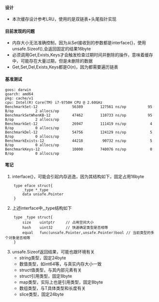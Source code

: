 #### 设计
- 本次缓存设计参考LRU，使用的是双链表+头尾指针实现


#### 目前发现的问题
- 内存大小无法准确控制，因为从Set接收到的参数都是interface{}，使用unsafe.Sizeof(),会返回固定的结果16byte
- 必须调用Get,Exists,Keys才会触发检查过期时间并删除的操作，意味着缓存中，可能存在大量过期，但是未删除的数据
- Get,Set,Del,Exists,Keys都是O(n)，因为都需要遍历链表


#### 基准测试
```
goos: darwin
goarch: amd64
pkg: cache/v1
cpu: Intel(R) Core(TM) i7-9750H CPU @ 2.60GHz
BenchmarkSet-12          	   56389	    127561 ns/op	      95 B/op	       2 allocs/op
BenchmarkSetWhenKB-12    	   47462	    110733 ns/op	      95 B/op	       2 allocs/op
BenchmarkGet-12          	   26947	    111419 ns/op	       4 B/op	       0 allocs/op
BenchmarkDel-12          	   54756	    124129 ns/op	       5 B/op	       0 allocs/op
BenchmarkExists-12       	   44218	     90732 ns/op	       5 B/op	       0 allocs/op
BenchmarkKeys-12         	   10000	    740076 ns/op	       0 B/op	       0 allocs/op
```
#### 笔记
1. interface{}，可能会引起内存逃逸，因为其结构如下，固定占用16byte
```golang
    type eface struct{
        _type *_type    
        data unsafe.Pointer
    }
```
2. 上述interface中,_type结构如下
```golang
    type _type struct{
        size    uintptr     // 占用空间大小
        hash    uint32      // 快速确定类型是否相等
        equal   func(unsafe.Pointer,unsafe.Pointer)bool // 当前类型的多个对象是否相等
    }
```
3. unsafe.Sizeof返回结果，可能也跟环境有关
    - string类型，固定24byte
    - 数值类型，如int64等，与真实内存大小一致
    - struct值类型，与其内部元素有关
    - struct引用类型，固定8byte
    - map类型，实际上也是引用类型，固定8byte
    - 数组类型，与T具体类型和长度有关
    - slice类型，固定24byte